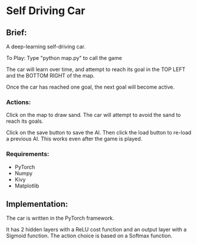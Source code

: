 # Self Driving Car

## Brief:
A deep-learning self-driving car.

To Play: Type "python map.py" to call the game

The car will learn over time, and attempt to reach its goal in the TOP LEFT and the BOTTOM RIGHT of the map.

Once the car has reached one goal, the next goal will become active.

### Actions:
Click on the map to draw sand. The car will attempt to avoid the sand to reach its goals.

Click on the save button to save the AI. Then click the load button to re-load a previous AI. This works even after the game is played.

### Requirements:
- PyTorch
- Numpy
- Kivy
- Matplotlib

## Implementation:

The car is written in the PyTorch framework.

It has 2 hidden layers with a ReLU cost function and an output layer with a Sigmoid function.
The action choice is based on a Softmax function.
